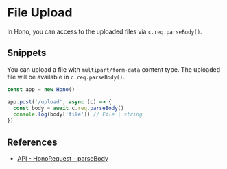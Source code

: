 # File Upload

In Hono, you can access to the uploaded files via `c.req.parseBody()`.

## Snippets

You can upload a file with `multipart/form-data` content type. The uploaded file will be available in `c.req.parseBody()`.

```ts
const app = new Hono()

app.post('/upload', async (c) => {
  const body = await c.req.parseBody()
  console.log(body['file']) // File | string
})
```

## References

- [API - HonoRequest - parseBody](/docs/api/request#parsebody)
